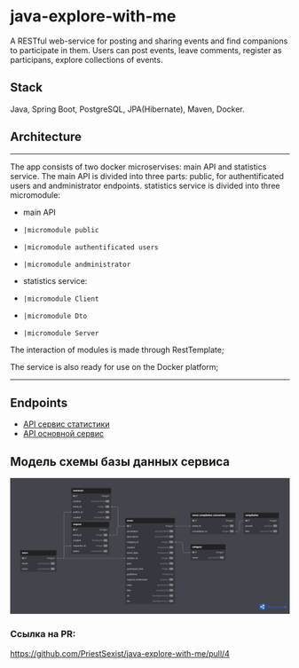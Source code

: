 # java-explore-with-me
A RESTful web-service for posting and sharing events and find companions to participate in them. Users can post events, leave comments, register as participans, explore collections of events.

## Stack
Java, Spring Boot, PostgreSQL, JPA(Hibernate), Maven, Docker.

## Architecture
_______________________________________________________________
The app consists of two docker microservises: main API and statistics service. The main API is divided into three parts: public, for authentificated users and andministrator endpoints.
statistics service is divided into three micromodule:
- main API
-     |micromodule public
-     |micromodule authentificated users
-     |micromodule andministrator
- statistics service: 
-     |micromodule Client
-     |micromodule Dto
-     |micromodule Server

The interaction of modules is made through RestTemplate;

The service is also ready for use on the Docker platform;
_______________________________________________________________

## Endpoints
- [API сервис статистики](./ewm-stats-service-spec.json)
- [API основной сервис](./ewm-main-service-spec.json)

## Модель схемы базы данных сервиса
![Screenshot](schema.png)

### Ссылка на PR:
https://github.com/PriestSexist/java-explore-with-me/pull/4
